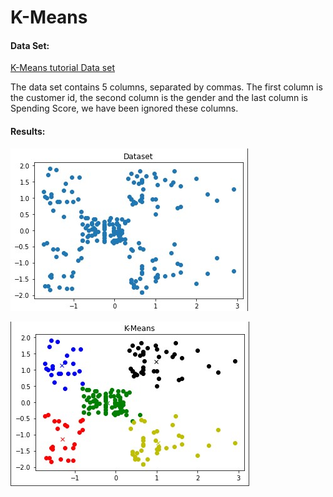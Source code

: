 # K-Means



#### Data Set:

[K-Means tutorial Data set](https://www.kaggle.com/luisfredgs/kmeans-tutorial)

The data set contains 5 columns, separated by commas. The first column is the customer id, the second column is the gender and the last column is Spending Score, we have been ignored these columns.

#### Results:


![Dataset Graph](https://github.com/brkyselim/K-Means/blob/master/Imgs/Dataset.jpg)

![K-Means](https://github.com/brkyselim/K-Means/blob/master/Imgs/kmeans.jpg)